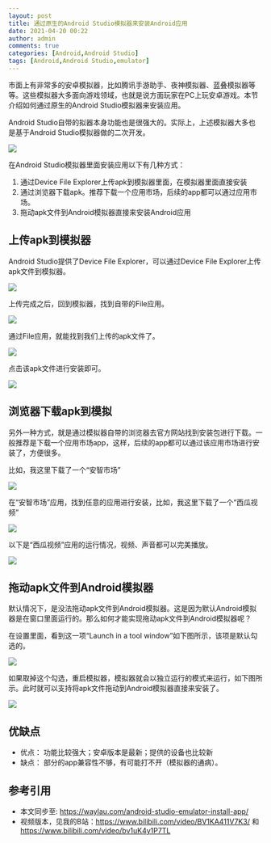 ```yaml
---
layout: post
title: 通过原生的Android Studio模拟器来安装Android应用
date: 2021-04-20 00:22
author: admin
comments: true
categories: [Android,Android Studio]
tags: [Android,Android Studio,emulator]
---
```


市面上有非常多的安卓模拟器，比如腾讯手游助手、夜神模拟器、蓝叠模拟器等等。这些模拟器大多面向游戏领域，也就是说方面玩家在PC上玩安卓游戏。本节介绍如何通过原生的Android Studio模拟器来安装应用。

<!-- more -->

Android Studio自带的拟器本身功能也是很强大的。实际上，上述模拟器大多也是基于Android Studio模拟器做的二次开发。


![](../images/post/20210420-android-001.png)


在Android Studio模拟器里面安装应用以下有几种方式：

1. 通过Device File Explorer上传apk到模拟器里面，在模拟器里面直接安装
2. 通过浏览器下载apk。推荐下载一个应用市场，后续的app都可以通过应用市场。
3. 拖动apk文件到Android模拟器直接来安装Android应用


## 上传apk到模拟器

Android Studio提供了Device File Explorer，可以通过Device File Explorer上传apk文件到模拟器。

![](../images/post/20210420-android-002.png)


上传完成之后，回到模拟器，找到自带的File应用。

![](../images/post/20210420-android-003.png)


通过File应用，就能找到我们上传的apk文件了。


![](../images/post/20210420-android-004.png)


点击该apk文件进行安装即可。

![](../images/post/20210420-android-005.png)

## 浏览器下载apk到模拟

另外一种方式，就是通过模拟器自带的浏览器去官方网站找到安装包进行下载。一般推荐是下载一个应用市场app，这样，后续的app都可以通过该应用市场进行安装了，方便很多。

比如，我这里下载了一个“安智市场”

![](../images/post/20210420-android-006.png)

在“安智市场”应用，找到任意的应用进行安装，比如，我这里下载了一个“西瓜视频”

![](../images/post/20210420-android-007.png)

以下是“西瓜视频”应用的运行情况，视频、声音都可以完美播放。

![](../images/post/20210420-android-008.png)


## 拖动apk文件到Android模拟器

默认情况下，是没法拖动apk文件到Android模拟器。这是因为默认Android模拟器是在窗口里面运行的。那么如何才能实现拖动apk文件到Android模拟器呢？

在设置里面，看到这一项“Launch in a tool window”如下图所示，该项是默认勾选的。

![](../images/post/20210420-android-009.png)

如果取掉这个勾选，重启模拟器，模拟器就会以独立运行的模式来运行，如下图所示。此时就可以支持将apk文件拖动到Android模拟器直接来安装了。


![](../images/post/20210420-android-010.png)




## 优缺点

* 优点： 功能比较强大；安卓版本是最新；提供的设备也比较新
* 缺点： 部分的app兼容性不够，有可能打不开（模拟器的通病）。


## 参考引用

* 本文同步至: <https://waylau.com/android-studio-emulator-install-app/>
* 视频版本，见我的B站：<https://www.bilibili.com/video/BV1KA411V7K3/> 和 <https://www.bilibili.com/video/bv1uK4y1P7TL>